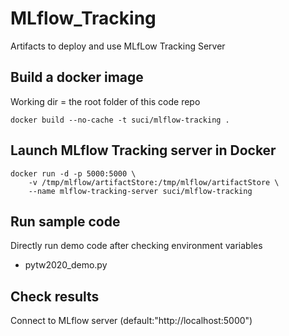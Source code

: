 # MLflow_Tracking
Artifacts to deploy and use MLfLow Tracking Server  


## Build a docker image

Working dir = the root folder of this code repo
```
docker build --no-cache -t suci/mlflow-tracking .
```

## Launch MLflow Tracking server in Docker

```
docker run -d -p 5000:5000 \
    -v /tmp/mlflow/artifactStore:/tmp/mlflow/artifactStore \
    --name mlflow-tracking-server suci/mlflow-tracking
```

## Run sample code

Directly run demo code after checking environment variables 

- pytw2020_demo.py

## Check results

Connect to MLflow server (default:"http://localhost:5000")